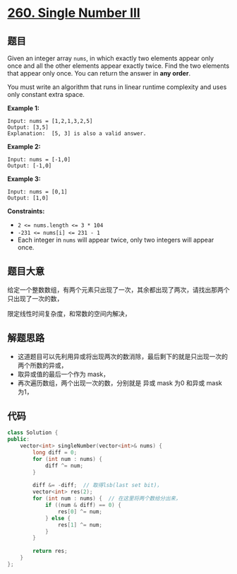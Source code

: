 # [260. Single Number III](https://leetcode.com/problems/single-number-iii/) 

## 题目

Given an integer array `nums`, in which exactly two elements appear only once and all the other elements appear exactly twice. Find the two elements that appear only once. You can return the answer in **any order**.

You must write an algorithm that runs in linear runtime complexity and uses only constant extra space.

 

**Example 1:**

```
Input: nums = [1,2,1,3,2,5]
Output: [3,5]
Explanation:  [5, 3] is also a valid answer.
```

**Example 2:**

```
Input: nums = [-1,0]
Output: [-1,0]
```

**Example 3:**

```
Input: nums = [0,1]
Output: [1,0]
```

 

**Constraints:**

- `2 <= nums.length <= 3 * 104`
- `-231 <= nums[i] <= 231 - 1`
- Each integer in `nums` will appear twice, only two integers will appear once.

## 题目大意

给定一个整数数组，有两个元素只出现了一次，其余都出现了两次，请找出那两个只出现了一次的数，

限定线性时间复杂度，和常数的空间内解决，

## 解题思路

* 这道题目可以先利用异或将出现两次的数消除，最后剩下的就是只出现一次的两个所数的异或，
* 取异或值的最后一个作为 mask，
* 再次遍历数组，两个出现一次的数，分别就是 异或 mask 为0 和异或 mask 为1，

## 代码

`````c++
class Solution {
public:
    vector<int> singleNumber(vector<int>& nums) {
        long diff = 0;
        for (int num : nums) {
            diff ^= num;
        }
        
        diff &= -diff;  // 取得lsb(last set bit)，
        vector<int> res(2);
        for (int num : nums) {  // 在这里将两个数给分出来，
            if ((num & diff) == 0) {
                res[0] ^= num;
            } else {
                res[1] ^= num;
            }
        }
        
        return res;
    }
};
`````

